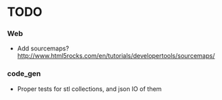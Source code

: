 # TODO

### Web

 * Add sourcemaps?   http://www.html5rocks.com/en/tutorials/developertools/sourcemaps/

### code_gen
 * Proper tests for stl collections, and json IO of them


